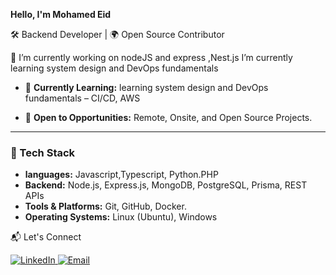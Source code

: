 

**Hello, I'm Mohamed Eid**

🛠️ Backend Developer | 🌍 Open Source Contributor

🔭 I’m currently working on nodeJS and express ,Nest.js
I’m currently learning system design and DevOps fundamentals


- 🌱 **Currently Learning:** learning system design and DevOps fundamentals – CI/CD, AWS

- 🔭 **Open to Opportunities:** Remote, Onsite, and Open Source Projects.

---

### 🧰 Tech Stack
- **languages:** Javascript,Typescript, Python.PHP
- **Backend:** Node.js, Express.js, MongoDB, PostgreSQL, Prisma, REST APIs  
- **Tools & Platforms:** Git, GitHub, Docker.
- **Operating Systems:** Linux (Ubuntu), Windows  


📬 Let's Connect
<p align="left"> <a href="https://www.linkedin.com/in/mohamedlatif5//" target="_blank" rel="noreferrer"> <img src="https://img.shields.io/badge/LinkedIn-%230077B5.svg?style=for-the-badge&logo=linkedin&logoColor=white" alt="LinkedIn" /> </a> <a href="mailto:mohamedlatif505@gmail.com" target="_blank" rel="noreferrer"> <img src="https://img.shields.io/badge/Email-D14836?style=for-the-badge&logo=gmail&logoColor=white" alt="Email" /> </a> </p> 
